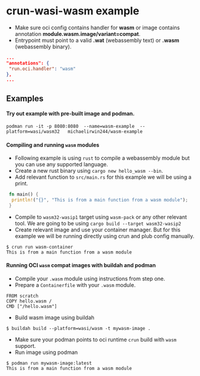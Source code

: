 # crun-wasi-wasm example
* Make sure oci config contains handler for **wasm** or image contains annotation **module.wasm.image/variant=compat**.
* Entrypoint must point to a valid **.wat** (webassembly text) or **.wasm** (webassembly binary).
 ```json
...
"annotations": {
  "run.oci.handler": "wasm"
},
...
```


## Examples

#### Try out example with pre-built image and podman.

```console
podman run -it -p 8080:8080  --name=wasm-example  --platform=wasi/wasm32   michaelirwin244/wasm-example
```

#### Compiling and running `wasm` modules
* Following example is using `rust` to compile a webassembly module but you can use any supported language.
* Create a new rust binary using `cargo new hello_wasm --bin`.
* Add relevant function to `src/main.rs` for this example we will be using a print.
 ```rust
  fn main() {
   println!("{}", "This is from a main function from a wasm module");
  }
```
* Compile to `wasm32-wasip1` target using `wasm-pack` or any other relevant tool. We are going to be using `cargo build --target wasm32-wasip2`
* Create relevant image and use your container manager. But for this example we will be running directly using crun and plub config manually.
```console
$ crun run wasm-container
This is from a main function from a wasm module
```

#### Running OCI `wasm` compat images with buildah and podman
* Compile your `.wasm` module using instructions from step one.
* Prepare a `Containerfile` with your `.wasm` module.
 ```Containerfile
 FROM scratch
COPY hello.wasm /
CMD ["/hello.wasm"]
 ```
* Build wasm image using buildah
```console
$ buildah build --platform=wasi/wasm -t mywasm-image .
```
* Make sure your podman points to oci runtime `crun` build with `wasm` support.
* Run image using podman
```console
$ podman run mywasm-image:latest
This is from a main function from a wasm module
```
